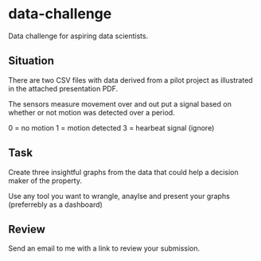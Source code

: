 # data-challenge
Data challenge for aspiring data scientists.


## Situation

There are two CSV files with data derived from a pilot project as illustrated in the attached presentation PDF.

The sensors measure movement over and out put a signal based on whether or not motion was detected over a period.

0 = no motion
1 = motion detected
3 = hearbeat signal (ignore)


## Task

Create three insightful graphs from the data that could help a decision maker of the property.

Use any tool you want to wrangle, anaylse and present your graphs (preferrebly as a dashboard)


## Review

Send an email to me with a link to review your submission.